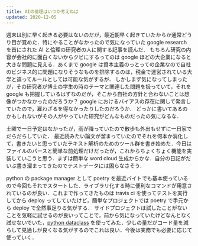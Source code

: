 ```yaml
---
title: AIの倫理はいつか考えねば
updated: 2020-12-05
---
```


週末は別に早く起きる必要はないのだが，最近朝早く起きていたからか通常どうり目が覚めた．特にやることがなかったので気になっていた google research を首にされた AI と倫理の研究者の人に関する記事を読んだ．
もちろん研究の内容が会社的に面白くないからクビにするってのは google ほどの大企業になると大きな問題に見える．あくまで google は資本主義のっとっての企業なので自社のビジネス的に問題になりそうなものを排除するのは，税金で運営されている大学と違ってルールとしては可能な気がするが．
しかしまず気になってしまったが，その研究者が博士の学生の時のテーマと関連した問題を扱っていて，それを google も把握しているはずなのだが，そこから自社の方針と合わないことは想像がつかなかったのだろうか？
google におけるバイアスの存在に関して発言していたので，雇わざるを得なかったりしたのだろうか．
どっかに書いてあるのかもしれないがその人がやっていた研究がどんなものだったの気になるな．

土曜で一日予定はなかったが，雨が降っていたので散歩も外出もせずに一日家でだらだらしていた．
最近読みたい論文が溜まっていたのでそれを何本か消化して，書きたいと思っていたテキスト解析のためのツール群を書き始めた．今日はファイルのパースと簡単な前処理だけだったが，これからちょくちょく機能を実装していこうと思う．まずは簡単な word cloud 生成からかな．自分の日記がだいぶ書き溜まってきたのでテストデータには困らなさそう．

python の package manager として poetry を最近バイトでも基本使っているので今回もそれでスタートした．ライブラリ化する時に便利なコマンドが用意されているのが良い．これまで作ってきたものは travis ci を使ってテストを実行してから deploy ってしていたけど，簡単なプロジェクトでは poetry で手元から deploy で全然事足りる気がする．
サイドプロジェクトは試したことがないことを気軽に試せるのが良いってことで，前から気になっていたけどなんとなく試せないでいた，[python dataclass](https://docs.python.org/3.8/library/dataclasses.html) を使ってみた．少しの量だがコード量を減らして見通しが良くなる気がするのでこれは良い．今後は実務でも必要に応じて使っていく．

